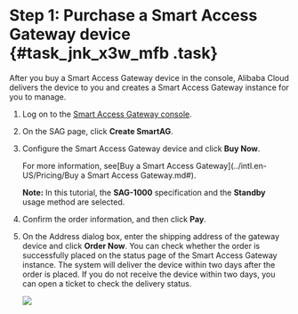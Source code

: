# Step 1: Purchase a Smart Access Gateway device {#task_jnk_x3w_mfb .task}

After you buy a Smart Access Gateway device in the console, Alibaba Cloud delivers the device to you and creates a Smart Access Gateway instance for you to manage.

1.  Log on to the [Smart Access Gateway console](https://smartag.console.aliyun.com). 
2.  On the SAG page, click **Create SmartAG**. 
3.  Configure the Smart Access Gateway device and click **Buy Now**. 

    For more information, see[Buy a Smart Access Gateway](../intl.en-US/Pricing/Buy a Smart Access Gateway.md#).

    **Note:** In this tutorial, the **SAG-1000** specification and the **Standby** usage method are selected.

4.  Confirm the order information, and then click **Pay**. 
5.  On the Address dialog box, enter the shipping address of the gateway device and click **Order Now**. You can check whether the order is successfully placed on the status page of the Smart Access Gateway instance. The system will deliver the device within two days after the order is placed. If you do not receive the device within two days, you can open a ticket to check the delivery status.

    ![](../DNsmartag1838435/images/13783_en-US.png)



